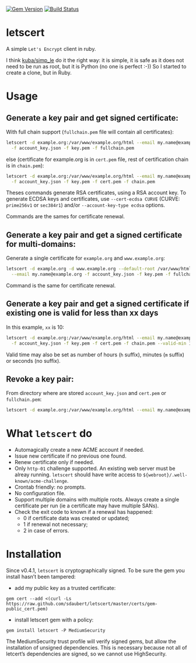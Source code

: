 [![Gem Version](https://badge.fury.io/rb/letscert.svg)](https://badge.fury.io/rb/letscert)
[![Build Status](https://travis-ci.org/sdaubert/letscert.svg?branch=master)](https://travis-ci.org/sdaubert/letscert)

# letscert
A simple `Let's Encrypt` client in ruby.

I think [kuba/simp_le](https://github.com/kuba/simp_le) do it the right way: it is simple, it is safe as it does not need to be
run as root, but it is Python (no one is perfect :-)) So I started to create a clone, but
in Ruby.

# Usage

## Generate a key pair and get signed certificate:
With full chain support (`fullchain.pem` file will contain all certificates):

```bash
letscert -d example.org:/var/www/example.org/html --email my.name@example.org \
  -f account_key.json -f key.pem -f fullchain.pem
```

else (certificate for example.org is in `cert.pem` file, rest of certification chain
is in `chain.pem`):

```bash
letscert -d example.org:/var/www/example.org/html --email my.name@example.org \
  -f account_key.json -f key.pem -f cert.pem -f chain.pem
```

Theses commands generate RSA certificates, using a RSA account key. To generate ECDSA
keys and certificates, use `--cert-ecdsa CURVE` (CURVE: `prime256v1` or `sec384r1`)
and/or `--account-key-type ecdsa` options.

Commands are the sames for certificate renewal.

## Generate a key pair and get a signed certificate for multi-domains:
Generate a single certificate for `example.org` and `www.example.org`:

```bash
letscert -d example.org -d www.example.org --default-root /var/www/html \
  --email my.name@example.org -f account_key.json -f key.pem -f fullchain.pem
```

Command is the same for certificate renewal.

## Generate a key pair and get a signed certificate if existing one is valid for less than xx days

In this example, `xx` is 10:

```bash
letscert -d example.org:/var/www/example.org/html --email my.name@example.org \
  -f account_key.json -f key.pem -f cert.pem -f chain.pem --valid-min 10d
```

Valid time may also be set as number of hours (`h` suffix), minutes (`m` suffix) or
seconds (no suffix).

## Revoke a key pair:
From directory where are stored `account_key.json` and `cert.pem` or `fullchain.pem`:

```bash
letscert -d example.org:/var/www/example.org/html --email my.name@example.org --revoke
```


# What `letscert` do

* Automagically create a new ACME account if needed.
* Issue new certificate if no previous one found.
* Renew certificate only if needed.
* Only `http-01` challenge supported. An existing web server must be alreay running.
  `letscert` should have write access to `${webroot}/.well-known/acme-challenge`.
* Crontab friendly: no prompts.
* No configuration file.
* Support multiple domains with multiple roots. Always create a single certificate per
  run (ie a certificate may have multiple SANs).
* Check the exit code to known if a renewal has happened:
  * 0 if certificate data was created or updated;
  * 1 if renewal not necessary;
  * 2 in case of errors.

# Installation
Since v0.4.1, `letscert` is cryptographically signed. To be sure the gem you install
hasn’t been tampered:
* add my public key as a trusted certificate:
```
gem cert --add <(curl -Ls https://raw.github.com/sdaubert/letscert/master/certs/gem-public_cert.pem)
```
* install letscert gem with a policy:
```
gem install letscert -P MediumSecurity
```

The MediumSecurity trust profile will verify signed gems, but allow the installation of
unsigned dependencies. This is necessary because not all of letcert’s dependencies are
signed, so we cannot use HighSecurity.

